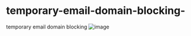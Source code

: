 # temporary-email-domain-blocking-
temporary email domain blocking 
![image](https://github.com/user-attachments/assets/b89a513a-33c7-495f-a921-b9f3c313681e)
